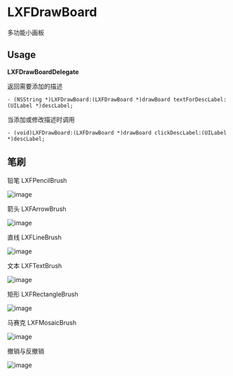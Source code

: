 # LXFDrawBoard
多功能小画板

## Usage


**LXFDrawBoardDelegate**

返回需要添加的描述

```objc
- (NSString *)LXFDrawBoard:(LXFDrawBoard *)drawBoard textForDescLabel:(UILabel *)descLabel;
```

当添加或修改描述时调用

```objc
- (void)LXFDrawBoard:(LXFDrawBoard *)drawBoard clickDescLabel:(UILabel *)descLabel;
```



## 笔刷

铅笔 LXFPencilBrush

![image](https://github.com/LinXunFeng/LXFDrawBoard/raw/master/Screenshots/铅笔.gif)

箭头 LXFArrowBrush

![image](https://github.com/LinXunFeng/LXFDrawBoard/raw/master/Screenshots/箭头.gif)

直线 LXFLineBrush

![image](https://github.com/LinXunFeng/LXFDrawBoard/raw/master/Screenshots/直线.gif)

文本 LXFTextBrush

![image](https://github.com/LinXunFeng/LXFDrawBoard/raw/master/Screenshots/文本.gif)

矩形 LXFRectangleBrush

![image](https://github.com/LinXunFeng/LXFDrawBoard/raw/master/Screenshots/矩形.gif)

马赛克 LXFMosaicBrush

![image](https://github.com/LinXunFeng/LXFDrawBoard/raw/master/Screenshots/马赛克.gif)

撤销与反撤销

![image](https://github.com/LinXunFeng/LXFDrawBoard/raw/master/Screenshots/撤销与反撤销.gif)

